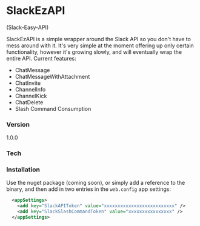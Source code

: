 # SlackEzAPI

(Slack-Easy-API)

SlackEzAPI is a simple wrapper around the Slack API so you don't have to mess around with it. It's very simple at the moment offering up only certain functionality, however it's growing slowly, and will eventually wrap the entire API. Current features:

  - ChatMessage
  - ChatMessageWithAttachment
  - ChatInvite
  - ChannelInfo
  - ChannelKick
  - ChatDelete
  - Slash Command Consumption



### Version
1.0.0

### Tech

### Installation

Use the nuget package (coming soon), or simply add a reference to the binary, and then add in two entries in the `web.config` app settings:

```xml
  <appSettings>
    <add key="SlackAPIToken" value="xxxxxxxxxxxxxxxxxxxxxxxxxx" />
    <add key="SlackSlashCommandToken" value="xxxxxxxxxxxxxxxx" />
  </appSettings>
```

